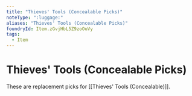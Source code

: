 ```yaml
---
title: "Thieves' Tools (Concealable Picks)"
noteType: ":luggage:"
aliases: "Thieves' Tools (Concealable Picks)"
foundryId: Item.zGvjHbL5Z9zoOuVy
tags:
  - Item
---
```


# Thieves' Tools (Concealable Picks)

These are replacement picks for [[Thieves' Tools (Concealable)]].
